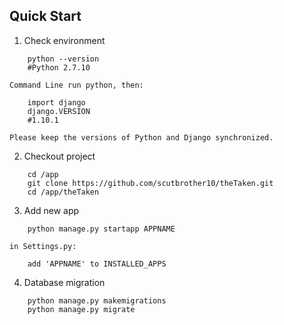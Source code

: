 ## Quick Start
1. Check environment
```
	python --version
	#Python 2.7.10
```
	Command Line run python, then:
```
	import django
	django.VERSION
	#1.10.1
```
	Please keep the versions of Python and Django synchronized.


2. Checkout project
```
	cd /app
	git clone https://github.com/scutbrother10/theTaken.git
	cd /app/theTaken
```

3. Add new app
```
	python manage.py startapp APPNAME
```
	in Settings.py:
```
	add 'APPNAME' to INSTALLED_APPS
```

4. Database migration
```
	python manage.py makemigrations
	python manage.py migrate
```

